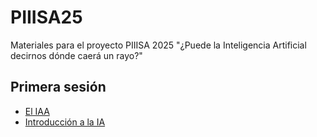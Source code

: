 # PIIISA25
Materiales para el proyecto PIIISA 2025 "¿Puede la Inteligencia Artificial decirnos dónde caerá un rayo?"

## Primera sesión

* [El IAA](https://github.com/aluque/PIIISA25/raw/refs/heads/main/El_IAA.pptx)
* [Introducción a la IA](https://colab.research.google.com/drive/1zXGDayiZ8wtGTHWvOSM_w_-mlPYUsd68) 
